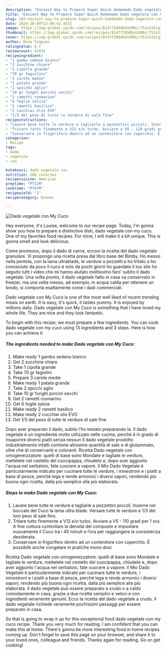 ```yaml
---
description: "Easiest Way to Prepare Super Quick Homemade Dado vegetale con My Cuco"
title: "Easiest Way to Prepare Super Quick Homemade Dado vegetale con My Cuco"
slug: 192-easiest-way-to-prepare-super-quick-homemade-dado-vegetale-con-my-cuco
date: 2020-10-09T13:48:43.457Z
image: https://img-global.cpcdn.com/recipes/8147f289dbd1d90c/751x532cq70/dado-vegetale-con-my-cuco-recipe-main-photo.jpg
thumbnail: https://img-global.cpcdn.com/recipes/8147f289dbd1d90c/751x532cq70/dado-vegetale-con-my-cuco-recipe-main-photo.jpg
cover: https://img-global.cpcdn.com/recipes/8147f289dbd1d90c/751x532cq70/dado-vegetale-con-my-cuco-recipe-main-photo.jpg
author: Rose Simpson
ratingvalue: 4.7
reviewcount: 43434
recipeingredient:
- "1 gambo sedano bianco"
- "2 zucchine chiare"
- "1 cipolla grande"
- "70 gr fagiolini"
- "3 carote medie"
- "1 patata grande"
- "2 spicchi aglio"
- "10 gr funghi porcini secchi"
- "2 rametti rosmarino"
- "6 foglie salvia"
- "2 rametti basilico"
- "2 cucchiai olio EVO"
- "1/3 del peso di tutte le verdure di sale fine"
recipeinstructions:
- "Lavare bene tutte le verdure e tagliarle a pezzettini piccoli. Inserire nel boccale del Cuco la lama ultra blade. Versare tutte le verdure e 1/3 del loro peso di sale fino."
- "Tritare tutto finemente a V12 e/o turbo. Avviare a V5 - 110 gradi per 1 ora. A fine cottura controllare la densità del composto e impostare nuovamente il Cuco tra i 40 minuti e l’ora per raggiungere la consistenza desiderata."
- "Conservare in frigorifero dentro ad un contenitore con coperchio. È possibile anche congelare in pratiche mono dosi."
categories:
- Recipe
tags:
- dado
- vegetale
- con

katakunci: dado vegetale con 
nutrition: 286 calories
recipecuisine: American
preptime: "PT11M"
cooktime: "PT47M"
recipeyield: "1"
recipecategory: Dinner

---
```



![Dado vegetale con My Cuco](https://img-global.cpcdn.com/recipes/8147f289dbd1d90c/751x532cq70/dado-vegetale-con-my-cuco-recipe-main-photo.jpg)

Hey everyone, it's Louise, welcome to our recipe page. Today, I'm gonna show you how to prepare a distinctive dish, dado vegetale con my cuco. One of my favorites food recipes. For mine, I will make it a bit unique. This is gonna smell and look delicious.

Come promesso, dopo il dado di carne, eccovi la ricetta del dado vegetale granulare. Vi propongo una ricetta presa dal libro base del Bimby. Ho messo nella pentola, con la lama ultrablade, le verdure a pezzetti e ho tritato a ho conosciuto da poco il cuco e solo da pochi giorni ho guardato il tuo sito ho seguito tutti i video che mi hanno aiutato moltissimo faro&#39; subito il dado vegetale. Una volta pronto, il dado vegetale fatto in casa va conservato in freezer, ma una volta messo, ad esempio, in acqua calda per ottenere un brodo, si comporta esattamente come i dadi commerciali.

Dado vegetale con My Cuco is one of the most well liked of recent trending meals on earth. It is easy, it's quick, it tastes yummy. It is enjoyed by millions daily. Dado vegetale con My Cuco is something that I have loved my whole life. They are nice and they look fantastic.


To begin with this recipe, we must prepare a few ingredients. You can cook dado vegetale con my cuco using 13 ingredients and 3 steps. Here is how you can achieve it.

<!--inarticleads1-->

##### The ingredients needed to make Dado vegetale con My Cuco:

1. Make ready 1 gambo sedano bianco
1. Get 2 zucchine chiare
1. Take 1 cipolla grande
1. Take 70 gr fagiolini
1. Prepare 3 carote medie
1. Make ready 1 patata grande
1. Take 2 spicchi aglio
1. Take 10 gr funghi porcini secchi
1. Get 2 rametti rosmarino
1. Get 6 foglie salvia
1. Make ready 2 rametti basilico
1. Make ready 2 cucchiai olio EVO
1. Get 1/3 del peso di tutte le verdure di sale fine


Dopo aver preparato il dado, subito l&#39;ho testato preparando la. Il dado vegetale è un ingrediente molto utilizzato nelle cucine, perché è in grado di insaporire diversi piatti senza nessun Il dado vegetale prodotto industrialmente infatti contiene altissime quantità di sale e di glutammato, oltre che di conservanti e coloranti. Ricetta Dado vegetale con omogeneizzatore: quelli di base sono Mondate e tagliate le verdure, mettetele nel cestello del cuocipappa, chiudete e, dopo aver aggiunto l&#39;acqua nel serbatoio, fate cuocere a vapore. Il Mio Dado Vegetale è particolarmente indicato per cucinare tutte le verdure, i minestroni e i piatti a base di pesce, perché lega e rende armonici i diversi sapori, rendendo più buona ogni ricetta, dalla più semplice alla più elaborata. 

<!--inarticleads2-->

##### Steps to make Dado vegetale con My Cuco:

1. Lavare bene tutte le verdure e tagliarle a pezzettini piccoli. Inserire nel boccale del Cuco la lama ultra blade. Versare tutte le verdure e 1/3 del loro peso di sale fino.
1. Tritare tutto finemente a V12 e/o turbo. Avviare a V5 - 110 gradi per 1 ora. A fine cottura controllare la densità del composto e impostare nuovamente il Cuco tra i 40 minuti e l’ora per raggiungere la consistenza desiderata.
1. Conservare in frigorifero dentro ad un contenitore con coperchio. È possibile anche congelare in pratiche mono dosi.


Ricetta Dado vegetale con omogeneizzatore: quelli di base sono Mondate e tagliate le verdure, mettetele nel cestello del cuocipappa, chiudete e, dopo aver aggiunto l&#39;acqua nel serbatoio, fate cuocere a vapore. Il Mio Dado Vegetale è particolarmente indicato per cucinare tutte le verdure, i minestroni e i piatti a base di pesce, perché lega e rende armonici i diversi sapori, rendendo più buona ogni ricetta, dalla più semplice alla più elaborata. Il dado vegetale può essere preparato a crudo o a caldo comodamente in casa, grazie a due ricette semplici e veloci e con ingredienti veramente genuini. Ecco la ricetta del dado vegetale a crudo. Il dado vegetale richiede veramente pochissimi passaggi per essere preparato in casa. 

So that is going to wrap it up for this exceptional food dado vegetale con my cuco recipe. Thank you very much for reading. I am confident that you can make this at home. There's gonna be more interesting food in home recipes coming up. Don't forget to save this page on your browser, and share it to your loved ones, colleague and friends. Thanks again for reading. Go on get cooking!
